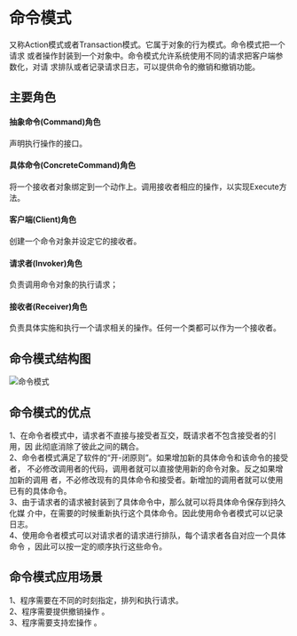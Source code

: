 # 命令模式
又称Action模式或者Transaction模式。它属于对象的行为模式。命令模式把一个请求
或者操作封装到一个对象中。命令模式允许系统使用不同的请求把客户端参数化，对请
求排队或者记录请求日志，可以提供命令的撤销和撤销功能。

## 主要角色

#### 抽象命令(Command)角色
声明执行操作的接口。
#### 具体命令(ConcreteCommand)角色
将一个接收者对象绑定到一个动作上。调用接收者相应的操作，以实现Execute方法。
#### 客户端(Client)角色
创建一个命令对象并设定它的接收者。
#### 请求者(Invoker)角色
负责调用命令对象的执行请求；
#### 接收者(Receiver)角色
负责具体实施和执行一个请求相关的操作。任何一个类都可以作为一个接收者。

## 命令模式结构图

![命令模式](https://github.com/lzh984294471/designPattern/pics/command.jpg)

## 命令模式的优点
1、在命令者模式中，请求者不直接与接受者互交，既请求者不包含接受者的引用，因
此彻底消除了彼此之间的耦合。<br>
2、命令者模式满足了软件的“开-闭原则”。如果增加新的具体命令和该命令的接受者，
不必修改调用者的代码，调用者就可以直接使用新的命令对象。反之如果增加新的调用
者，不必修改现有的具体命令和接受者。新增加的调用者就可以使用已有的具体命令。
<br>
3、由于请求者的请求被封装到了具体命令中，那么就可以将具体命令保存到持久化媒
介中，在需要的时候重新执行这个具体命令。因此使用命令者模式可以记录日志。<br>
4、使用命令者模式可以对请求者的请求进行排队，每个请求者各自对应一个具体命令
，因此可以按一定的顺序执行这些命令。<br>
## 命令模式应用场景
1、程序需要在不同的时刻指定，排列和执行请求。 <br>
2、程序需要提供撤销操作 。<br>
3、程序需要支持宏操作 。<br>

